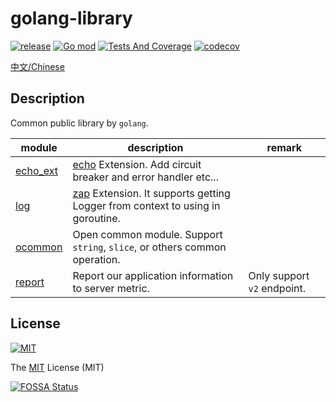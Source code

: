 # golang-library

[![release](https://img.shields.io/github/v/release/baishan-development-guizhou/golang-library?color=orange)](https://github.com/baishan-development-guizhou/golang-library/releases)
[![Go mod](https://img.shields.io/github/go-mod/go-version/baishan-development-guizhou/golang-library?style=plastic)](https://golang.org/dl/)
[![Tests And Coverage](https://github.com/baishan-development-guizhou/golang-library/actions/workflows/test.yml/badge.svg)](https://github.com/baishan-development-guizhou/golang-library/actions/workflows/test.yml)
[![codecov](https://codecov.io/gh/baishan-development-guizhou/golang-library/branch/master/graph/badge.svg?token=MBPD4JCBSL)](https://codecov.io/gh/baishan-development-guizhou/golang-library)

[中文/Chinese](README.ZH.md)

## Description

Common public library by `golang`.

| module | description | remark |
| ------ | ----------- | ------ |
| [echo_ext](echo_ext) | [echo](https://github.com/labstack/echo) Extension. Add circuit breaker and error handler etc... |
| [log](log) | [zap](https://github.com/uber-go/zap) Extension. It supports getting Logger from context to using in goroutine. |
| [ocommon](ocommon) | Open common module. Support `string`, `slice`, or others common operation. |
| [report](report) | Report our application information to server metric. | Only support `v2` endpoint.

## License

[![MIT](https://img.shields.io/github/license/baishan-development-guizhou/golang-library)](https://opensource.org/licenses/MIT)

The [MIT](https://opensource.org/licenses/MIT) License (MIT)

[![FOSSA Status](https://app.fossa.com/api/projects/git%2Bgithub.com%2Fbaishan-development-guizhou%2Fgolang-library.svg?type=large)](https://app.fossa.com/projects/git%2Bgithub.com%2Fbaishan-development-guizhou%2Fgolang-library?ref=badge_large)
